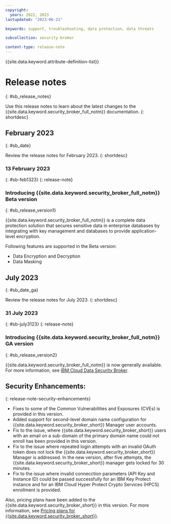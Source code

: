 ```yaml
---
copyright:
  years: 2022, 2023
lastupdated: "2023-06-21"

keywords: support, troubleshooting, data protection, data threats

subcollection: security-broker

content-type: release-note
---
```


{{site.data.keyword.attribute-definition-list}}

# Release notes
{: #sb_release_notes}

Use this release notes to learn about the latest changes to the {{site.data.keyword.security_broker_full_notm}} documentation.
{: shortdesc}

## February 2023
{: #sb_date}

Review the release notes for February 2023.
{: shortdesc}

### 13 February 2023
{: #sb-feb1323}
{: release-note}

### Introducing {{site.data.keyword.security_broker_full_notm}} Beta version
{: #sb_release_version1}

{{site.data.keyword.security_broker_full_notm}} is a complete data protection solution that secures sensitive data in enterprise databases by integrating with key management and databases to provide application-level encryption.

Following features are supported in the Beta version:

- Data Encryption and Decryption
- Data Masking

## July 2023
{: #sb_date_ga}

Review the release notes for July 2023.
{: shortdesc}

### 31 July 2023
{: #sb-july3123}
{: release-note}

### Introducing {{site.data.keyword.security_broker_full_notm}} GA version
{: #sb_release_version2}

{{site.data.keyword.security_broker_full_notm}} is now generally available. For more information, see [IBM Cloud Data Security Broker](https://www.ibm.com/cloud/data-security-broker).

## Security Enhancements:
{: release-note-security-enhancements}

- Fixes to some of the Common Vulnerabilities and Exposures (CVEs) is provided in this version.
- Added support for second-level domain name configuration for {{site.data.keyword.security_broker_short}} Manager user accounts.
- Fix to the issue, where {{site.data.keyword.security_broker_short}} users with an email on a sub-domain of the primary domain name could not enroll has been provided in this version.
- Fix to the issue where repeated login attempts with an invalid OAuth token does not lock the {{site.data.keyword.security_broker_short}} Manager is addressed. In the new version, after five attempts, the {{site.data.keyword.security_broker_short}} manager gets locked for 30 minutes.
-  Fix to the issue where invalid connecction parameters (API Key and Instance ID) could be
passed successfully for an IBM Key Protect instance and for an IBM Cloud Hyper Protect Crypto Services (HPCS) enrollment is provided.

Also, pricing plans have been added to the {{site.data.keyword.security_broker_short}} in this version. For more information, see [Pricing plans for {{site.data.keyword.security_broker_short}}](/docs/security-broker?topic=security-broker-sb_pricing).

